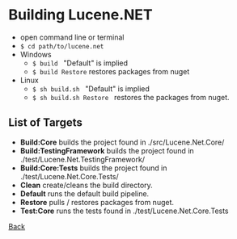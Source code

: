 # Building Lucene.NET

* open command line or terminal
* <code>$ cd path/to/lucene.net</code>
* Windows
    * <code>$ build </code> "Default" is implied
    * <code>$ build Restore</code> restores packages from nuget
* Linux
     * <code>$ sh build.sh </code> "Default" is implied
     * <code>$ sh build.sh Restore </code> restores the packages from nuget. 

## List of Targets

 * __Build:Core__ builds the project found in ./src/Lucene.Net.Core/
 * __Build:TestingFramework__ builds the project found in ./test/Lucene.Net.TestingFramework/
 * __Build:Core:Tests__ builds the project found in ./test/Lucene.Net.Core.Tests/
 * __Clean__ create/cleans the build directory.
 * __Default__ runs the default build pipeline.
 * __Restore__ pulls / restores packages from nuget.
 * __Test:Core__ runs the tests found in ./test/Lucene.Net.Core.Tests

[Back](../README.md)